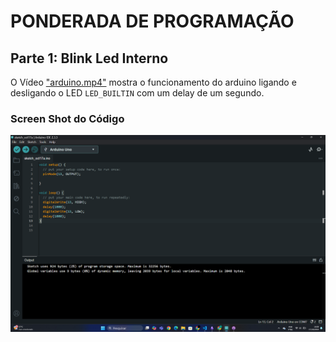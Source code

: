 # PONDERADA DE PROGRAMAÇÃO

## Parte 1: Blink Led Interno
O Vídeo ["arduino.mp4"](https://youtube.com/shorts/aGXXmc6yRuU?si=AgBar0mkBOFfkic3) mostra o funcionamento do arduino ligando e desligando o LED `LED_BUILTIN` com um delay de um segundo.

### Screen Shot do Código
<img src='image.png'>
